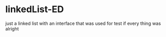# linkedList-ED
just a linked list with an interface that was used for test if every thing was alright
